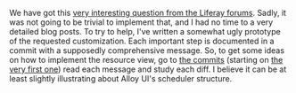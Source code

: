 We have got this [very interesting question from the Liferay forums](https://www.liferay.com/community/forums/-/message_boards/message/53456231).
Sadly, it was not going to be trivial to implement that, and I had no time to a very detailed blog posts.
To try to help, I've written a somewhat ugly prototype of the requested customization. Each important step is
documented in a commit with a supposedly comprehensive message. So, to get some ideas on how to implement
the resource view, go to [the commits](https://github.com/brandizzi/aui-scheduler-view-resources/commits/master) (starting
on [the very first one](https://github.com/brandizzi/aui-scheduler-view-resources/commit/3b016c4e682431feb19e47145eaab2aa6aa176b0))
read each message and study each diff. I believe it can be at least slightly illustrating about Alloy UI's scheduler
structure.
